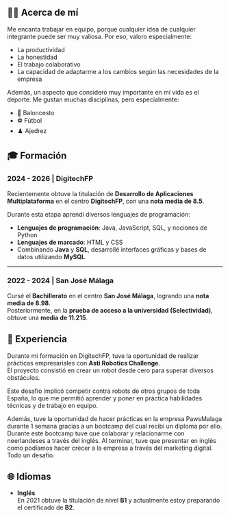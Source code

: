 ## 🙋‍♂️ Acerca de mí

Me encanta trabajar en equipo, porque cualquier idea de cualquier integrante puede ser muy valiosa. Por eso, valoro especialmente:

- La productividad  
- La honestidad  
- El trabajo colaborativo  
- La capacidad de adaptarme a los cambios según las necesidades de la empresa

Además, un aspecto que considero muy importante en mi vida es el deporte. Me gustan muchas disciplinas, pero especialmente:

- 🏀 Baloncesto  
- ⚽ Fútbol  
- ♟️ Ajedrez

## 🎓 Formación

### 2024 - 2026 | DigitechFP

Recientemente obtuve la titulación de **Desarrollo de Aplicaciones Multiplataforma** en el centro **DigitechFP**, con una **nota media de 8.5**.

Durante esta etapa aprendí diversos lenguajes de programación:

- **Lenguajes de programación**: Java, JavaScript, SQL, y nociones de Python  
- **Lenguajes de marcado**: HTML y CSS  
- Combinando **Java** y **SQL**, desarrollé interfaces gráficas y bases de datos utilizando **MySQL**

---

### 2022 - 2024 | San José Málaga

Cursé el **Bachillerato** en el centro **San José Málaga**, logrando una **nota media de 8.98**.  
Posteriormente, en la **prueba de acceso a la universidad (Selectividad)**, obtuve una **media de 11.215**.

## 💼 Experiencia

Durante mi formación en DigitechFP, tuve la oportunidad de realizar prácticas empresariales con **Asti Robotics Challenge**.  
El proyecto consistió en crear un robot desde cero para superar diversos obstáculos.  

Este desafío implicó competir contra robots de otros grupos de toda España, lo que me permitió aprender y poner en práctica habilidades técnicas y de trabajo en equipo.

Además, tuve la oportunidad de hacer prácticas en la empresa PawsMalaga durante 1 semana gracias a un bootcamp del cual recibí un diploma por ello. Durante este bootcamp
tuve que colaborar y relacionarme con neerlandeses a través del inglés. Al terminar, tuve que presentar en inglés como podíamos hacer crecer a la empresa a través del
marketing digital. Todo un desafío.

## 🌐 Idiomas

- **Inglés**  
  En 2021 obtuve la titulación de nivel **B1** y actualmente estoy preparando el certificado de **B2**.

